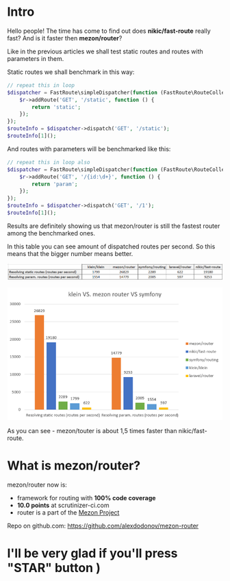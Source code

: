 # Intro

Hello people! The time has come to find out does **nikic/fast-route** really fast? And is it faster then **mezon/router**?

Like in the previous articles we shall test static routes and routes with parameters in them.

Static routes we shall benchmark in this way:

```php
// repeat this in loop
$dispatcher = FastRoute\simpleDispatcher(function (FastRoute\RouteCollector $r) {
    $r->addRoute('GET', '/static', function () {
        return 'static';
    });
});
$routeInfo = $dispatcher->dispatch('GET', '/static');
$routeInfo[1]();
```

And routes with parameters will be benchmarked like this:

```php
// repeat this in loop also
$dispatcher = FastRoute\simpleDispatcher(function (FastRoute\RouteCollector $r) {
    $r->addRoute('GET', '/{id:\d+}', function () {
        return 'param';
    });
});
$routeInfo = $dispatcher->dispatch('GET', '/1');
$routeInfo[1]();
```

Results are definitely showing us that mezon/router is still the fastest router among the benchmarked ones.

In this table you can see amount of dispatched routes per second. So this means that the bigger number means better.

![table](images/table-fast-route.png)

![graph](images/graph-fast-route.png)

As you can see - mezon/touter is about 1,5 times faster than nikic/fast-route.

# What is mezon/router?

mezon/router now is:

- framework for routing with **100% code coverage**
- **10.0 points** at scrutinizer-ci.com
- router is a part of the [Mezon Project](https://github.com/alexdodonov/mezon)

Repo on github.com: https://github.com/alexdodonov/mezon-router

# I'll be very glad if you'll press "STAR" button )